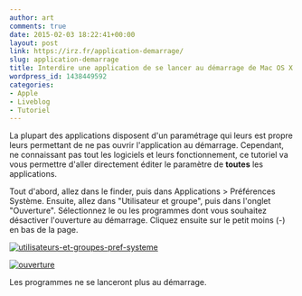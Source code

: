 ```yaml
---
author: art
comments: true
date: 2015-02-03 18:22:41+00:00
layout: post
link: https://irz.fr/application-demarrage/
slug: application-demarrage
title: Interdire une application de se lancer au démarrage de Mac OS X
wordpress_id: 1438449592
categories:
- Apple
- Liveblog
- Tutoriel
---
```


La plupart des applications disposent d'un paramétrage qui leurs est propre leurs permettant de ne pas ouvrir l'application au démarrage. Cependant, ne connaissant pas tout les logiciels et leurs fonctionnement, ce tutoriel va vous permettre d'aller directement éditer le paramètre de **toutes** les applications.



Tout d'abord, allez dans le finder, puis dans Applications > Préférences Système. Ensuite, allez dans "Utilisateur et groupe", puis dans l'onglet "Ouverture". Sélectionnez le ou les programmes dont vous souhaitez désactiver l'ouverture au démarrage. Cliquez ensuite sur le petit moins (-) en bas de la page.



[![utilisateurs-et-groupes-pref-systeme](https://static.irz.fr/2015/02/utilisateurs-et-groupes-pref-systeme-640x509.png)](http://irz.fr/application-demarrage/utilisateurs-et-groupes-pref-systeme/)



[![ouverture](https://static.irz.fr/2015/02/ouverture-640x430.png)](http://irz.fr/application-demarrage/ouverture/)





Les programmes ne se lanceront plus au démarrage.
